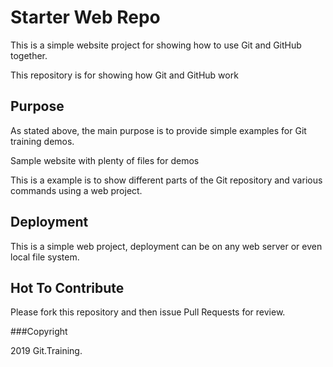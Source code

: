 # Starter Web Repo

This is a simple website project for showing how to use Git and GitHub together.

This repository is for showing how Git and GitHub work

## Purpose

As stated above, the main purpose is to provide simple examples for Git training demos.

Sample website with plenty of files for demos

This is a example is to show different parts of the Git repository and
various commands using a web project.

## Deployment

This is a simple web project, deployment can be on any web server or even local file system.

## Hot To Contribute

Please fork this repository and then issue Pull Requests for review.

###Copyright

2019  Git.Training.